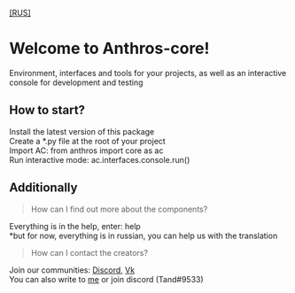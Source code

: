 [[RUS]](src/anthros/docs/rus/README.md)

# Welcome to Anthros-core!

Environment, interfaces and tools for your projects, as well as an interactive console for development and testing

## How to start?

Install the latest version of this package </br>
Create a *.py file at the root of your project </br>
Import AC: from anthros import core as ac </br>
Run interactive mode: ac.interfaces.console.run()

## Additionally

> How can I find out more about the components?

Everything is in the help, enter: help </br>
*but for now, everything is in russian, you can help us with the translation

> How can I contact the creators?

Join our communities: [Discord](https://discord.gg/3zR4Ffa6mX), [Vk](https://vk.com/anthros) </br>
You can also write to [me](https://vk.com/thunder_light) or join discord (Tand#9533)